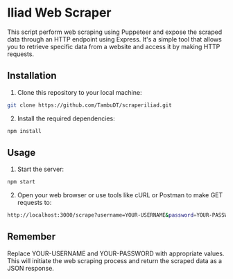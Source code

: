 
# Iliad Web Scraper

This script perform web scraping using Puppeteer and expose the scraped data through an HTTP endpoint using Express. It's a simple tool that allows you to retrieve specific data from a website and access it by making HTTP requests.


## Installation

1. Clone this repository to your local machine:

```bash
git clone https://github.com/TambuDT/scraperiliad.git

```

2. Install the required dependencies:

```bash
npm install

```

## Usage

1. Start the server:

```bash
npm start

```

2. Open your web browser or use tools like cURL or Postman to make GET requests to:

```bash
http://localhost:3000/scrape?username=YOUR-USERNAME&password=YOUR-PASSWORD

```
## Remember

Replace YOUR-USERNAME and YOUR-PASSWORD with appropriate values. This will initiate the web scraping process and return the scraped data as a JSON response.

